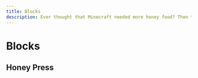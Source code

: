 ```yaml
---
title: Blocks
description: Ever thought that Minecraft needed more honey food? Then this is your mod! This mod adds more than 5+ honey foods. Use it to replenish those health and hunger points and have some good buffs.
---
```


# Blocks

## Honey Press

<ShapedRecipe
a1="honeycomb" b1="honeycomb" c1=""
a2="oak_planks" b2="oak_planks" c2=""
a3="oak_planks" b3="oak_planks" c3=""
output="morehoney:honey_press"/>

